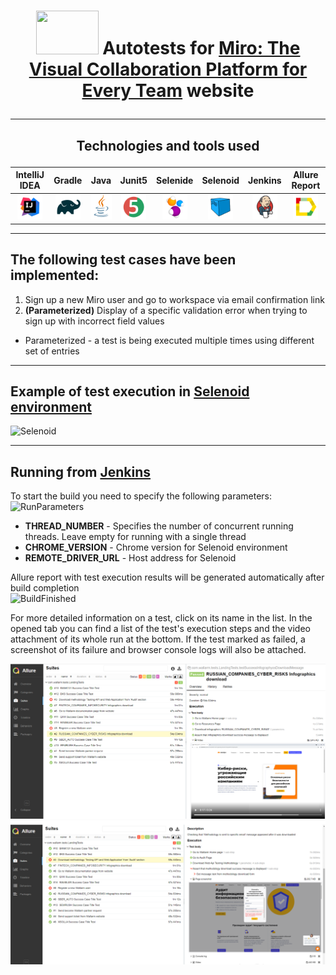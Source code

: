 
# <p align="center"> <img src="images/Wallarm.png" width="100" height="70">  Autotests for [Miro: The Visual Collaboration Platform for Every Team](https://miro.com/) website</p>
___
##  <p align="center"> Technologies and tools used </p>
| IntelliJ IDEA | Gradle | Java | Junit5 | Selenide | Selenoid | Jenkins | Allure Report |
|:------:|:----:|:----:|:------:|:------:|:--------:|:--------:|:-------------:|
| <img src="images/Intellij.svg" width="40" height="40"> | <img src="images/Gradle.svg" width="40" height="40"> | <img src="images/Java.svg" width="40" height="40"> | <img src="images/Junit5.svg" width="40" height="40"> | <img src="images/Selenide.svg" width="40" height="40"> | <img src="images/Selenoid.svg" width="40" height="40"> | <img src="images/Jenkins.svg" width="40" height="40"> | <img src="images/Allure Report.svg" width="40" height="40"> |

___
## The following test cases have been implemented:

1. Sign up a new Miro user and go to workspace via email confirmation link
2. **(Parameterized)** Display of a specific validation error when trying to sign up with incorrect field values
* Parameterized - a test is being executed multiple times using different set of entries 

___

## Example of test execution in [**Selenoid environment**](https://selenoid.autotests.cloud/#/)
![Selenoid](images/SelenoidVideo.gif)

___

## Running from [**Jenkins**](https://jenkins.autotests.cloud/job/MiroJob/build?delay=0sec)
To start the build you need to specify the following parameters:
![RunParameters](images/JenkinsBuildStart.jpg)
* **THREAD_NUMBER** - Specifies the number of concurrent running threads. Leave empty for running with a single thread
* **CHROME_VERSION** - Chrome version for Selenoid environment
* **REMOTE_DRIVER_URL** - Host address for Selenoid

Allure report with test execution results will be generated automatically after build completion  
![BuildFinished](images/JenkinsBuildFinishedEN.jpg)

For more detailed information on a test, click on its name in the list. In the opened tab you can find a list of the test's execution steps and the video attachment of its whole run at the bottom. If the test marked as failed, a screenshot of its failure and browser console logs will also be attached.

![TestSuccess](images/AllureResult.png)
![TestFailed](images/AllureFailResult.png)
